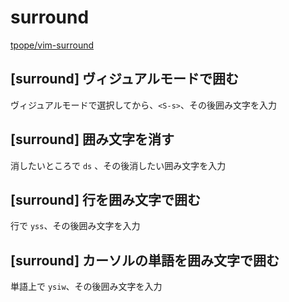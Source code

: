 # surround
[tpope/vim-surround](https://github.com/tpope/vim-surround)


## [surround] ヴィジュアルモードで囲む 
ヴィジュアルモードで選択してから、`<S-s>`、その後囲み文字を入力


## [surround] 囲み文字を消す
消したいところで `ds` 、その後消したい囲み文字を入力


## [surround] 行を囲み文字で囲む
行で `yss`、その後囲み文字を入力


## [surround] カーソルの単語を囲み文字で囲む
単語上で `ysiw`、その後囲み文字を入力

